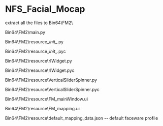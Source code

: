 # NFS_Facial_Mocap

extract all the files to Bin64\FM2\

Bin64\FM2\main.py


Bin64\FM2\resource\__init__.py


Bin64\FM2\resource\__init__.pyc


Bin64\FM2\resource\rlWidget.py


Bin64\FM2\resource\rlWidget.pyc


Bin64\FM2\resource\VerticalSliderSpinner.py


Bin64\FM2\resource\VerticalSliderSpinner.pyc


Bin64\FM2\resource\FM_mainWindow.ui


Bin64\FM2\resource\FM_mapping.ui


Bin64\FM2\resource\default_mapping_data.json -- default faceware profile
          
